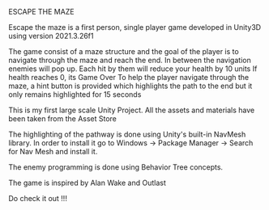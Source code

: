 ESCAPE THE MAZE

Escape the maze is a first person, single player game developed in Unity3D using version 2021.3.26f1

The game consist of a maze structure and the goal of the player is to navigate through the maze and reach the end. In between the navigation enemies will pop up. Each hit by them will reduce your health by 10 units
If health reaches 0, its Game Over
To help the player navigate through the maze, a hint button is provided which highlights the path to the end but it only remains highlighted for 15 seconds

This is my first large scale Unity Project. All the assets and materials have been taken from the Asset Store

The highlighting of the pathway is done using Unity's built-in NavMesh library. In order to install it go to Windows -> Package Manager -> Search for Nav Mesh and install it.

The enemy programming is done using Behavior Tree concepts.

The game is inspired by Alan Wake and Outlast 

Do check it out !!!
